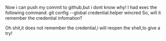 Now i can push my commit to github,but i dont know why!
I had exec the following command:
    git config --global credential.helper wincred
So, will it remember the credential infomation?

Oh shit,it does not remember the credential,i will reopen the shell,to give a try!
